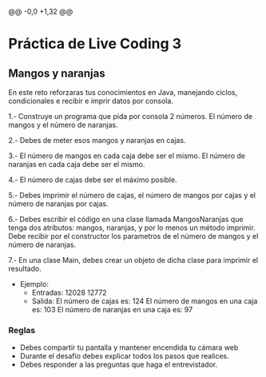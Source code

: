 @@ -0,0 +1,32 @@
# Práctica de Live Coding 3

## Mangos y naranjas
En este reto reforzaras tus conocimientos en Java, manejando ciclos, condicionales e recibir e imprir datos por consola.

1.- Construye un programa que pida por consola 2 números. El número de mangos y el número de naranjas.

2.- Debes de meter esos mangos y naranjas en cajas.

3.- El número de mangos en cada caja debe ser el mismo. El número de naranjas en cada caja debe ser el mismo.

4.- El número de cajas debe ser el máximo posible.

5.- Debes imprimir el número de cajas, el número de mangos por cajas y el número de naranjas por cajas.

6.- Debes escribir el código en una clase llamada MangosNaranjas que tenga dos atributos: mangos, naranjas, y por lo menos un método imprimir. Debe recibir por el constructor los parametros de el número de mangos y el número de naranjas.

7.- En una clase Main, debes crear un objeto de dicha clase para imprimir el resultado.

- Ejemplo:
   - Entradas: 
        12028 12772
   - Salida: 
        El número de cajas es: 124
        El número de mangos en una caja es: 103
        El número de naranjas en una caja es: 97

### Reglas

- Debes compartir tu pantalla y mantener encendida tu cámara web
- Durante el desafío debes explicar todos los pasos que realices.
- Debes responder a las preguntas que haga el entrevistador.
